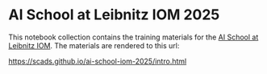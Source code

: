 # AI School at Leibnitz IOM 2025

This notebook collection contains the training materials for the [AI School at Leibnitz IOM](https://aischool.iom-leipzig.de/). The materials are rendered to this url:

https://scads.github.io/ai-school-iom-2025/intro.html


